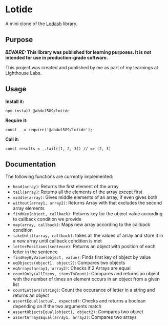 # Lotide

A mini clone of the [Lodash](https://lodash.com) library.

## Purpose

**_BEWARE:_ This library was published for learning purposes. It is _not_ intended for use in production-grade software.**

This project was created and published by me as part of my learnings at Lighthouse Labs. 

## Usage

**Install it:**

`npm install @abdul589/lotide`

**Require it:**

`const _ = require('@abdul589/lotide');`

**Call it:**

`const results = _.tail([1, 2, 3]) // => [2, 3]`

## Documentation

The following functions are currently implemented:

* `head(array)`: Returns the first element of the array
* `tail(array)`: Returns all the elements of the array except first
* `middle(array)`: Gives middle elements of an array, if even gives both
* `without(array1, array2)`: Returns Array with that excludes the second array elements
* `findKey(object, callback)`: Returns key for the object value according to callback condition we provide
* `map(array, callback)`: Maps new array according to the callback condition
* `takeUntil(array, callback)`: takes all the values of array and store it in a new array until callback condition is met
* `letterPositions(sentence)`: Returns an object with position of each letter in the sentence
* `findKeyByValue(object, value)`: Finds first key of object by value
* `eqObjects(object1, object2)`: Compares two objects 
* `eqArrays(array1, array2)`: Checks if 2 Arrays are equal
* `countOnly(allItems, itemsToCount)`: Compares and returns an object with the number of times an element occurs in an object from a given list
* `countLetters(string)`: Count the occurance of letter in a string and returns an object
* `assertEqual(actual, expected)`: Checks and returns a boolean depending on if the two arguments match
* `assertObjectsEqual(object1, object2)`: Compares two object
* `assertArraysEqual(array1, array2)`: Compares two arrays
